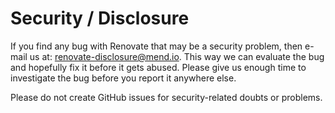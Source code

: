 # Security / Disclosure

If you find any bug with Renovate that may be a security problem, then e-mail us at: [renovate-disclosure@mend.io](mailto:renovate-disclosure@mend.lib/util/result.spec.tsio).
This way we can evaluate the bug and hopefully fix it before it gets abused.
Please give us enough time to investigate the bug before you report it anywhere else.

Please do not create GitHub issues for security-related doubts or problems.

